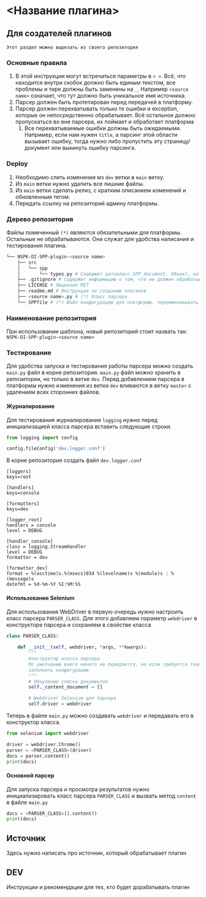 # <Название плагина>

## Для создателей плагинов

`Этот раздел можно вырезать из своего репозитория`

### Основные правила
1. В этой инструкции могут встречаться параметры в `< >`. Всё, что находится внутри скобок должно быть единым текстом, все проблемы и тире должны быть заменены на `_`.
Например `<source name>` означает, что тут должно быть уникальное имя источника.
2. Парсер должен быть протетирован перед передачей в платформу.
3. Парсер должен перехватывать только те ошибки и exception, которые он непосредственно обрабатывает. Всё остальное должно пропускаться во вне парсера, их поймает и обработает платформа
   1. Все перехватываемые ошибки должны быть ожидаемыми. Например, если нам нужен `title`, а парсинг этой области вызывает ошибку, тогда нужно либо пропустить эту страницу/документ или выкинуть ошибку парсинга. 



### Deploy
1. Необходимо слить изменения мз `dev` ветки в `main` ветку.
2. Из `main` ветки нужно удалить все лишние файлы.
3. Из `main` ветки сделать релиз, с кратким описанием изменений и обновленным тегом.
4. Передать ссылку на репозиторий админу платформы.


### Дерево репозитория
Файлы помеченный `(*)` являются обязательными для платформы. Остальные не обрабатываются. Они служат для удобства написания и тестирования плагина.
```bash
└── NSPK-DI-SPP-plugin-<source name>
    ├── src
    │   └── spp
    │       └── types.py # Содержит датакласс SPP_document. Объект, который необходимо использовать при заполнении списка документов источника
    ├── .gitignore # Содержит информацию о том, что не должен обрабатывать git (например, метаданные IDE и виртуальные окружения python)  
    ├── LICENSE # Лицензия MIT  
    ├── readme.md # Инструкция по созданию плагинов   
    ├── <source name>.py # (*) Класс парсера         
    └── SPPfile # (*) Файл конфигурации для платформы. переименовывать нельзя 
```

### Наименование репозитория
При использовании шаблона, новый репозиторий стоит назвать так:
`NSPK-DI-SPP-plugin-<source name>`


### Тестирование 
Для удобства запуска и тестирования работы парсера можно создать `main.py` файл в корне репозитория. `main.py` файл можно хранить в репозитории, но только в ветке `dev`. Перед добавлением парсера в платформы нужно изменения из ветки `dev` вливаются в ветку `master` с удалением всех сторонних файлов.

#### Журналирование
Для тестирования журналирования `logging` нужно перед инициализацией класса парсера вставить следующие строки.
```python
from logging import config

config.fileConfig('dev.logger.conf')
```
В корне репозитория создать файл `dev.logger.conf`
```editorconfig
[loggers]
keys=root

[handlers]
keys=console

[formatters]
keys=dev

[logger_root]
handlers = console
level = DEBUG

[handler_console]
class = logging.StreamHandler
level = DEBUG
formatter = dev

[formatter_dev]
format = %(asctime)s.%(msecs)03d %(levelname)s %(module)s : %(message)s
datefmt = %d-%m-%Y %I:%M:%S
```

#### Использование Selenium
Для использования WebDriver в первую очередь нужно настроить класс парсера `PARSER_CLASS`. Для этого добавляем параметр `webdriver` в конструкторе парсера и сохраняем в свойстве класса 
```python
class PARSER_CLASS:
    
    def __init__(self, webdriver, *args, **kwargs):
        """
        Конструктор класса парсера
        По умолчанию внего ничего не передается, но если требуется (например: driver селениума), то нужно будет
        заполнить конфигурацию
        """
        # Обнуление списка документов
        self._content_document = []

        # Webdriver Selenium для парсера
        self.driver = webdriver
```
Теперь в файле `main.py` можно создавать `webdriver` и передавать его в конструктор класса.
```python
from selenium import webdriver

driver = webdriver.Chrome()
parser = <PARSER_CLASS>(driver)
docs = parser.content()
print(docs)
```

#### Основной парсер
Для запуска парсера и просмотра результатов нужно инициализировать класс парсера `PARSER_CLASS` и вызвать метод `content` в файле `main.py`
```python
docs = <PARSER_CLASS>().content()
print(docs)
```

## Источник

Здесь нужно написать про источник, который обрабатывает плагин

## DEV

Инструкции и рекомендации для тех, кто будет дорабатывать плагин
